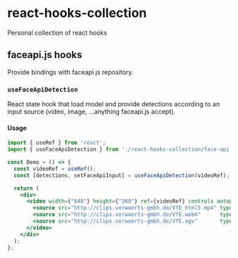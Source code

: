 # react-hooks-collection
Personal collection of react hooks

## faceapi.js hooks
Provide bindings with faceapi.js repository.

### `useFaceApiDetection`

React state hook that load model and provide detections according to an input source (video, image, ...anything faceapi.js accept).


#### Usage

```jsx
import { useRef } from 'react';
import { useFaceApiDetection } from './react-hooks-collection/face-api.js';

const Demo = () => {
  const videoRef = useRef();
  const [detections, setFaceApiInput] = useFaceApiDetection(videoRef);

  return (
    <div>
      <video width={"640"} height={"360"} ref={videoRef} controls autoplay>
        <source src="http://clips.vorwaerts-gmbh.de/VfE_html5.mp4" type="video/mp4"  />
        <source src="http://clips.vorwaerts-gmbh.de/VfE.webm"      type="video/webm" />
        <source src="http://clips.vorwaerts-gmbh.de/VfE.ogv"       type="video/ogg"  />
      </video>
    </div>
  );
};
```
